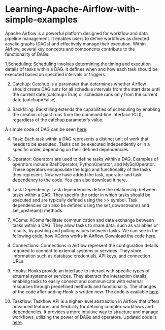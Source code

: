 # Learning-Apache-Airflow-with-simple-examples
Apache Airflow is a powerful platform designed for workflow and data pipeline management. It enables users to define workflows as directed acyclic graphs (DAGs) and effectively manage their execution. Within Airflow, several key concepts and components contribute to the functionality of DAGs:

1.Scheduling: Scheduling involves determining the timing and execution details of tasks within a DAG. It defines when and how each task should be executed based on specified intervals or triggers.

2. Catchup: Catchup is a parameter that determines whether Airflow should create DAG runs for all schedule intervals from the start date until the current date (catchup=True) or schedule runs only from the current date (catchup=False).

3. Backfilling: Backfilling extends the capabilities of scheduling by enabling the creation of past runs from the command-line interface (CLI), regardless of the catchup parameter’s value.

A simple code of DAG can be seen [here](https://github.com/Sarvandani/Learning-Apache-Airflow-with-simple-examples/blob/main/dag.py). 

4. Task: Each task within a DAG represents a distinct unit of work that needs to be executed. Tasks can be executed independently or in a specific order, depending on their defined dependencies.

5. Operator: Operators are used to define tasks within a DAG. Examples of operators include BashOperator, PythonOperator, and MySqlOperator. These operators encapsulate the logic and functionality of the tasks they represent. Now we have added the task, operator and task dependency to the code. You can also download it [here](https://github.com/Sarvandani/Learning-Apache-Airflow-with-simple-examples/blob/main/task%2Boperators.py).

6. Task Dependency: Task dependencies define the relationship between tasks within a DAG. They specify the order in which tasks should be executed and are typically defined using the >> symbol. Task dependencies can also be defined using the set_downstream() and set_upstream() methods. 

7. XComs: XComs facilitate communication and data exchange between tasks within a DAG. They allow tasks to share data, such as variables or results, by pushing and pulling values between tasks. We can see in the following code, how XComs works in Airflow. Download the code [here](https://github.com/Sarvandani/Learning-Apache-Airflow-with-simple-examples/blob/main/XCOM.py).

8. Connections: Connections in Airflow represent the configuration details required to connect to external systems or services. They store information such as database credentials, API keys, and connection URLs.

9. Hooks: Hooks provide an interface to interact with specific types of external systems or services. They abstract the interaction details, enabling tasks to easily connect and communicate with external resources through predefined methods and functionality. The changes of the code after adding Hook is written now. The code is available [here](https://github.com/Sarvandani/Learning-Apache-Airflow-with-simple-examples/blob/main/hook.py).

10. Taskflow: Taskflow API is a higher-level abstraction in Airflow that offers advanced features and flexibility for defining complex workflows and dependencies. It provides a more intuitive way to structure and manage workflows, utilizing the power of DAGs and operators. Updated code is [here](https://github.com/Sarvandani/Learning-Apache-Airflow-with-simple-examples/blob/main/taskflow.py).
